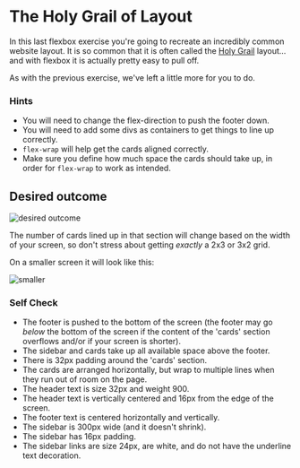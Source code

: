 # The Holy Grail of Layout

In this last flexbox exercise you're going to recreate an incredibly common website layout. It is so common that it is often called the [Holy Grail](https://www.google.com/search?q=holy+grail+layout&tbm=isch&sclient=img) layout... and with flexbox it is actually pretty easy to pull off.

As with the previous exercise, we've left a little more for you to do.

### Hints
- You will need to change the flex-direction to push the footer down.
- You will need to add some divs as containers to get things to line up correctly.
- `flex-wrap` will help get the cards aligned correctly.
-  Make sure you define how much space the cards should take up, in order for `flex-wrap` to work as intended.

## Desired outcome

![desired outcome](./desired-outcome.png)

The number of cards lined up in that section will change based on the width of your screen, so don't stress about getting _exactly_ a 2x3 or 3x2 grid.

On a smaller screen it will look like this:

![smaller](./desired-outcome-smaller.png)

### Self Check

- The footer is pushed to the bottom of the screen (the footer may go _below_ the bottom of the screen if the content of the 'cards' section overflows and/or if your screen is shorter).
- The sidebar and cards take up all available space above the footer.
- There is 32px padding around the 'cards' section.
- The cards are arranged horizontally, but wrap to multiple lines when they run out of room on the page.
- The header text is size 32px and weight 900.
- The header text is vertically centered and 16px from the edge of the screen.
- The footer text is centered horizontally and vertically.
- The sidebar is 300px wide (and it doesn't shrink).
- The sidebar has 16px padding.
- The sidebar links are size 24px, are white, and do not have the underline text decoration.


